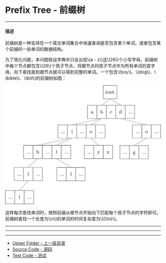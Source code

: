# Prefix Tree - 前缀树

--------

#### 描述
<p id="i">前缀树是一种支持在一个英文单词集合中快速查询是否包含某个单词，或者包含某个前缀的一些单词的数据结构。 </p>
<p id="i">为了简化问题，本问题假设字典中只会出现\(a - z\)这\(26\)个小写字母，前缀树中每个节点都包含\(26\)个孩子节点，将跟节点的孩子节点作为所有单词的首字母，向下查找直到跟节点就可以得到完整的单词。一个包含\(boy\)、\(dog\)、\(bible\)、\(bill\)的前缀树如图： </p>
<p id="c"><img src="../res/PrefixTree1.svg" /></p>
<p id="i">这样每次查找单词时，按照前缀从根节点开始向下匹配每个孩子节点的字符即可。前缀树查找一个长度为\(n\)的单词的时间复杂度为\(O(n)\)。 </p>
</div>

--------
--------

--------
* [Upper Folder - 上一级目录](../)
* [Source Code - 源码](https://github.com/zhaochenyou/Way-to-Algorithm/blob/master/src/DataStructure/PrefixTree.hpp)
* [Test Code - 测试](https://github.com/zhaochenyou/Way-to-Algorithm/blob/master/src/DataStructure/PrefixTree.cpp)

